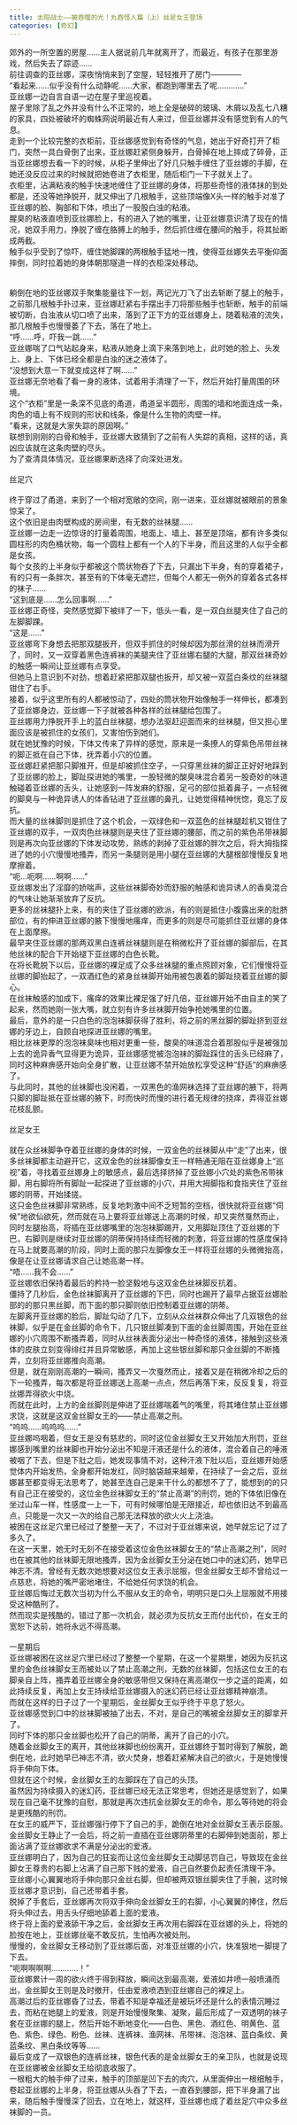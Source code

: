 ```yaml
---
title: 太阳战士——被吞噬的光！丸吞怪人篇（上）丝足女王登场
categories: [奇幻]
---
```


郊外的一所空置的房屋……主人据说前几年就离开了，而最近，有孩子在那里游戏，然后失去了踪迹……<br>前往调查的亚丝娜，深夜悄悄来到了空屋，轻轻推开了房门————<br>“看起来……似乎没有什么动静呢……大家，都跑到哪里去了呢…………”<br>亚丝娜一边自言自语一边在屋子里巡视着。<br>屋子里除了乱之外并没有什么不正常的，地上全是破碎的玻璃、木屑以及乱七八糟的家具，四处被破坏的蜘蛛网说明最近有人来过，但亚丝娜并没有感觉到有人的气息。<br>走到一个比较完整的衣柜前，亚丝娜感觉到有奇怪的气息，她出于好奇打开了柜门，突然一具白骨倒了出来，亚丝娜赶紧侧身躲开，白骨掉在地上摔成了碎骨，正当亚丝娜想去看一下的时候，从柜子里伸出了好几只触手缠住了亚丝娜的手脚，在她还没反应过来的时候就把她卷进了衣柜里，随后柜门一下子就关上了。<br>衣柜里，沾满粘液的触手快速地缠住了亚丝娜的身体，将那些奇怪的液体抹的到处都是，还没等她挣脱开，就又伸出了几根触手，这些顶端像X头一样的触手对准了亚丝娜的脸、胸部和下体，喷出了一股股白浊的粘液。<br>腥臭的粘液直喷到亚丝娜脸上，有的进入了她的嘴里，让亚丝娜意识清了现在的情况，她双手用力，挣脱了缠在胳膊上的触手，然后抓住缠在腰间的触手，将其扯断成两截。<br>触手似乎受到了惊吓，缠住她脚踝的两根触手猛地一拽，使得亚丝娜失去平衡仰面摔倒，同时拉着她的身体朝那隧道一样的衣柜深处移动。<br><br><br>躺倒在地的亚丝娜双手聚集能量往下一划，两记光刀飞了出去斩断了腿上的触手，之前那几根触手扑过来，亚丝娜赶紧右手摆出手刀将那些触手也斩断，触手的前端被切断，白浊液从切口喷了出来，落到了正下方的亚丝娜身上，随着粘液的流失，那几根触手也慢慢萎了下去，落在了地上。<br>“呼……呼，吓我一跳……”<br>亚丝娜喘了口气站起身来，粘液从她身上滴下来落到地上，此时她的脸上、头发上、身上、下体已经全都是白浊的迷之液体了。<br>“没想到大意一下就变成这样了啊……”<br>亚丝娜无奈地看了看一身的液体，试着用手清理了一下，然后开始打量周围的环境。<br>这个“衣柜”里是一条深不见底的甬道，甬道呈半圆形，周围的墙和地面连成一条，肉色的墙上有不规则的形状和线条，像是什么生物的肉壁一样。<br>“看来，这就是大家失踪的原因啊。”<br>联想到刚刚的白骨和触手，亚丝娜大致猜到了之前有人失踪的真相，这样的话，真凶应该就在这条肉壁的尽头。<br>为了查清具体情况，亚丝娜果断选择了向深处进发。<br><br>丝足穴<br><br>终于穿过了甬道，来到了一个相对宽敞的空间，刚一进来，亚丝娜就被眼前的景象惊呆了。<br>这个依旧是由肉壁构成的房间里，有无数的丝袜腿……<br>亚丝娜一边走一边惊讶的打量着周围，地面上、墙上、甚至是顶端，都有许多类似圆柱形的肉色桶状物，每一个圆柱上都有一个人的下半身，而且这里的人似乎全都是女孩。<br>每个女孩的上半身似乎都被这个筒状物吞了下去，只漏出下半身，有的穿着裙子，有的只有一条胖次，甚至有的下体毫无遮拦，但每个人都无一例外的穿着各式各样的袜子……<br>“这到底是……怎么回事啊……”<br>亚丝娜正奇怪，突然感觉脚下被绊了一下，低头一看，是一双白丝腿夹住了自己的左脚脚踝。<br>“这是……”<br>亚丝娜弯下身想去把那双腿扳开，但双手抓住的时候却因为那丝滑的丝袜而滑开了，同时，又一双穿着黑色连裤袜的美腿夹住了亚丝娜右腿的大腿，那双丝袜奇妙的触感一瞬间让亚丝娜有点享受。<br>但她马上意识到不对劲，想着赶紧把那双腿也扳开，却又被一双蓝白条纹的丝袜腿钳住了右手。<br>接着，似乎这里所有的人都被惊动了，四处的筒状物开始像触手一样伸长，都凑到了亚丝娜身边，亚丝娜一下子就被各种各样的丝袜腿给包围了。<br>亚丝娜用力挣脱开手上的蓝白丝袜腿，想办法驱赶迎面而来的丝袜腿，但又担心里面应该是被抓住的女孩们，又害怕伤到她们。<br>就在她犹豫的时候，下体又传来了异样的感觉，原来是一条撩人的穿紫色吊带丝袜的脚正抵在自己下体，抚弄着小穴的位置。<br>亚丝娜赶紧把那只脚推开，但是却被抓住空子，一只穿黑丝袜的脚正正好好地踩到了亚丝娜的脸上，脚趾探进她的嘴里，一股轻微的酸臭味混合着另一股奇妙的味道触碰着亚丝娜的舌头，让她感到一阵发麻的舒服，足弓的部位抵着鼻子，一点轻微的脚臭与一种诡异诱人的体香钻进了亚丝娜的鼻孔，让她觉得精神恍惚，竟忘了反抗。<br>而大量的丝袜脚则是抓住了这个机会，一双绿色和一双蓝色的丝袜腿趁机又钳住了亚丝娜的双手，一双肉色丝袜腿则是夹住了亚丝娜的腰部，而之前的紫色吊带袜脚则是再次向亚丝娜的下体发动攻势，熟练的剥掉了亚丝娜的胖次之后，将大拇指探进了她的小穴慢慢地搔弄，而另一条腿则是用小腿在亚丝娜的大腿根部慢慢反复地摩擦着。<br>“呃…呃啊……啊啊……”<br>亚丝娜发出了淫靡的娇喘声，这些丝袜脚奇妙而舒服的触感和诡异诱人的香臭混合的气味让她渐渐放弃了反抗。<br>更多的丝袜腿扑上来，有的夹住了亚丝娜的欧派，有的则是抵住小腹露出来的肚脐部位，有的伸进亚丝娜的腋下慢慢地瘙痒，而更多的则是尽可能抓住亚丝娜的身体在上面摩擦。<br>最早夹住亚丝娜的那两双黑白连裤丝袜腿则是在稍微松开了亚丝娜的脚部后，在其他丝袜的配合下开始褪下亚丝娜的白色长靴。<br>在将长靴脱下以后，亚丝娜的裸足成了众多丝袜腿的重点照顾对象，它们慢慢将亚丝娜的脚抬起了，一双酒红色的紧身丝袜脚开始用被包裹着的脚趾挠着亚丝娜的脚心。<br>在丝袜触感的加成下，瘙痒的效果比裸足强了好几倍，亚丝娜开始不由自主的笑了起来，然而她刚一张大嘴，就立刻有许多丝袜脚开始争抢她嘴里的位置。<br>最后，意外的是一只白色的泡泡袜脚获得了胜利，将之前的黑丝脚的脚趾挤到亚丝娜的牙边上，自顾自地探进亚丝娜的嘴里。<br>相比丝袜更厚的泡泡袜臭味也相对更重一些，酸臭的味道混合着那股似乎是被强加上去的诡异香气显得更为诡异，亚丝娜感觉被泡泡袜的脚趾踩住的舌头已经麻了，同时这种麻痹感开始向全身扩散，让亚丝娜不禁开始放松享受这种“舒适”的麻痹感了。<br>与此同时，其他的丝袜脚也没闲着，一双黑色的渔网袜选择了亚丝娜的腋下，将两只脚的脚趾抵在亚丝娜的腋下，时而快时而慢的进行着无规律的挠痒，弄得亚丝娜花枝乱颤。<br><br>丝足女王<br><br>就在众丝袜脚争夺着亚丝娜的身体的时候，一双金色的丝袜脚从中“走”了出来，很多丝袜脚都主动避开它，这双金色的丝袜脚像女王一样畅通无阻在亚丝娜身上“巡视”着，寻找着亚丝娜身上的敏感点，最后选择挤掉了亚丝娜小穴处的紫色吊带袜脚，用右脚将所有脚趾一起探进了亚丝娜的小穴，并用大拇脚指和食指夹住了亚丝娜的阴蒂，开始揉搓。<br>这只金色丝袜脚非常熟练，反复地刺激中间不乏短暂的空档，很快就将亚丝娜“伺候”地欲仙欲死，然而就在马上要将亚丝娜送上高潮的时候，却又突然戛然而止，同时左腿抬高，将插在亚丝娜嘴里的泡泡袜脚踢开，又用脚趾顶住了亚丝娜的下巴，右脚则是继续对亚丝娜的阴蒂保持持续而轻微的刺激，将亚丝娜的性感度保持在马上就要高潮的阶段，同时上面的那只左脚像女王一样将亚丝娜的头微微抬高，像是在让亚丝娜请求自己让她高潮一样。<br>“唔……我不会……”<br>亚丝娜依旧保持着最后的矜持一脸坚毅地与这双金色丝袜脚反抗着。<br>僵持了几秒后，金色丝袜脚离开了亚丝娜的下巴，同时也踢开了最早占据亚丝娜脸部的的那只黑丝脚，而下面的那只脚则依旧控制着亚丝娜的阴蒂。<br>左脚离开亚丝娜的脸后，脚趾勾动了几下，立刻从众丝袜群众伸出了几双银色的丝袜脚，似乎是在金丝脚的命令下，几只银丝脚凑到下面的金丝脚周围，开始在亚丝娜的小穴周围不断搔弄着，同时从丝袜表面分泌出一种奇怪的液体，接触到这些液体的皮肤立刻变得绯红并且异常敏感，再加上这些银丝脚和那只金丝脚的不断搔弄，立刻将亚丝娜推向高潮。<br>但是，就在刚刚高潮的一瞬间，搔弄又一次戛然而止，接着又是在稍微冷却之后的下一轮搔弄，每次都是将亚丝娜送上高潮一点点，然后再落下来，反反复复，将亚丝娜弄得欲火中烧。<br>而就在此时，上方的金丝脚则是伸进了亚丝娜喘着气的嘴里，将其堵住禁止亚丝娜求饶，这就是这双金丝脚女王的——禁止高潮之刑。<br>“呜呜……呜呜呜……”<br>亚丝娜呜咽着，但女王是没有慈悲的，同时这位金丝脚女王又开始加大刑罚，亚丝娜感到嘴里的丝袜脚也开始分泌出不知是汗液还是什么的液体，混合着自己的唾液被咽了下去，但是下肚之后，她发现事情不对，这种汗液下肚以后，亚丝娜开始感觉体内开始发热，全身都开始发红，同时脑袋越来越晕，在持续了一会之后，亚丝娜甚至都变得无法思考了，她甚至连自己是来干什么的都想不了了，能想到的的只有自己正在接受的，这位金色丝袜脚女王的“禁止高潮”的刑罚，她的下体依旧像在坐过山车一样，性感度一上一下，可有时候哪怕是无限接近，却也依旧达不到最高点，只能是一次又一次的给自己那无法释放的欲火火上浇油。<br>被困在这丝足穴里已经过了整整一天了，不过对于亚丝娜来说，她早就忘记了过了多久了。<br>在这一天里，她无时无刻不在接受着这位金色丝袜脚女王的“禁止高潮之刑”，同时也在被其他的丝袜脚无限地搔弄，因为金丝脚女王分泌在她口中的迷幻药，她早已神志不清。曾经有无数次她想要对这位女王表示屈服，但金丝脚女王却不曾给过一点慈悲，将她的嘴严密地堵住，不给她任何求饶的机会。<br>亚丝娜后悔过无数次当初为什么不服从女王的命令，明明只是口头上屈服就不用接受这种酷刑了。<br>然而现实是残酷的，错过了那一次机会，就必须为反抗女王而付出代价，在女王的宽恕下达前，她将永远不得高潮。<br><br>一星期后<br>亚丝娜被困在这丝足穴里已经过了整整一个星期，在这一个星期里，她因为反抗这里的金色丝袜脚女王而被处以了禁止高潮之刑，无数的丝袜脚，包括这位女王的右脚亲自上阵，搔弄着亚丝娜全身的敏感带但又保持在离高潮仅一步之遥的距离，如此持续反复，再加上女王持续给亚丝娜摄入的迷幻药已经让亚丝娜精神崩溃。<br>而就在这样的日子过了一个星期后，金丝脚女王似乎终于平息了怒火。<br>亚丝娜感觉到口中的丝袜脚被抽了出去，不对，是自己的嘴被金丝脚女王的脚拿开了。<br>同时下体的那只金丝脚也松开了自己的阴蒂，离开了自己的小穴。<br>随着金丝脚女王的离开，其他丝袜脚也纷纷离开，亚丝娜终于暂时得到了解脱，跪倒在地，此时她早已神志不清，欲火焚身，想着赶紧解决自己的欲火，于是她慢慢将手伸向下体。<br>但就在这个时候，金丝脚女王的左脚踩在了自己的头顶。<br>虽然因为持续摄入的迷幻药，亚丝娜已经无法正常思考，但她还是感觉到了，如果现在自己毫不犹豫的自慰，那就是再次违抗金丝脚女王的命令，那么等待她的将会是更残酷的刑罚。<br>在女王的威严下，亚丝娜强行停下了自己的手，跪倒在地对金丝脚女王表示臣服。<br>金丝脚女王静止了一会后，将之前一直插在亚丝娜阴蒂里的右脚伸到她面前，那上面沾满了亚丝娜欲求不满是分泌出的爱液。<br>亚丝娜明白了，因为自己的狂妄而让这位金丝脚女王动脚惩罚自己，导致现在金丝脚女王尊贵的右脚上沾满了自己那下贱的爱液，自己自然要负起责任清理干净。<br>亚丝娜小心翼翼地将手伸向那只金丝右脚，但却被两双银丝脚夹住了手腕，这时候亚丝娜才意识到，自己还带着手套。<br>脱掉了手套后，亚丝娜再次将双手伸向金丝脚女王的右脚，小心翼翼的捧住，然后将头伸过去，用舌头仔细地舔着上面的爱液。<br>终于将上面的爱液舔干净之后，金丝脚女王再次用右脚踩在亚丝娜的头上，将她的脸按在地上，亚丝娜丝毫不敢反抗，生怕再次被处刑。<br>慢慢的，金丝脚女王移动到了亚丝娜后面，对准亚丝娜的小穴，快准狠地一脚提了下去。<br>“呃啊啊啊啊…………！”<br>亚丝娜累计一周的欲火终于得到释放，瞬间达到最高潮，爱液如井喷一般喷涌而出，金丝脚女王则是及时撤开，任由爱液喷洒到亚丝娜自己的裸足上。<br>高潮过后的亚丝娜昏了过去，带着不知是幸福还是被玩坏还是什么的表情沉睡过去，而粘在她腿上的爱液，则是开始慢慢聚集、凝聚，最后形成了一双透明的袜子套在亚丝娜的腿上，然后开始不断地变化——白色、黑色、酒红色、明黄色、蓝色、紫色、绿色、粉色、丝袜、连裤袜、渔网袜、吊带袜、泡泡袜、蓝白条纹、黄蓝条纹、黑白条纹等等……<br>最后变成了一双银色的连裤丝袜，银色代表的是金丝脚女王的亲卫队，也就是说现在亚丝娜被金丝脚女王给彻底收服了。<br>一根粗大的触手伸了过来，触手的顶部是凹下去的肉穴，从里面伸出一根细触手，卷起亚丝娜的上半身，将亚丝娜从头吞了下去，一直吞到腰部，把下半身漏了出来，随后触手慢慢深了回去，立在地上，就这样，亚丝娜也成了着丝足穴中众多丝袜脚的一员。
